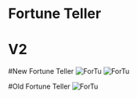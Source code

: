 # Fortune Teller 

# V2

#New Fortune Teller
![ForTu](https://github.com/phoenixen/ForTu/blob/main/Screenshot_1625824079.png)
![ForTu](https://github.com/phoenixen/ForTu/blob/main/Screenshot_1625824089.png)

#Old Fortune Teller
![ForTu](https://github.com/phoenixen/ForTu/blob/main/Screenshot_1625649412.png)
